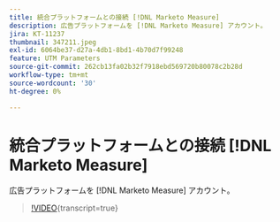 ```yaml
---
title: 統合プラットフォームとの接続 [!DNL Marketo Measure]
description: 広告プラットフォームを [!DNL Marketo Measure] アカウント。
jira: KT-11237
thumbnail: 347211.jpeg
exl-id: 6064be37-d27a-4db1-8bd1-4b70d7f99248
feature: UTM Parameters
source-git-commit: 262cb13fa02b32f7918ebd569720b80078c2b28d
workflow-type: tm+mt
source-wordcount: '30'
ht-degree: 0%

---
```


# 統合プラットフォームとの接続 [!DNL Marketo Measure]

広告プラットフォームを [!DNL Marketo Measure] アカウント。

>[!VIDEO](https://video.tv.adobe.com/v/347211/?learn=on){transcript=true}
